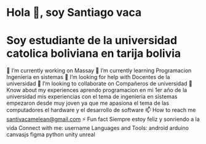 # Hola 👋, soy Santiago vaca
# Soy estudiante de la universidad catolica boliviana en tarija bolivia
🔭 I’m currently working on Massay
🌱 I’m currently learning Programacion Ingenieria en sistemas
🤝 I’m looking for help with Docentes de la universidad
👯 I’m looking to collaborate on Compañeros de universidad
📄 Know about my experiences aprendo programacion en mi 1er año de la universidad mis experiencias con el tema de ingenieria en sistemas empezaron desde muy joven ya que me apasiona el tema de las computadores el hardware y el desarrollo de software
📫 How to reach me santivacamelean@gmail.com
⚡ Fun fact Siempre estoy feliz y sonriendo a la vida
Connect with me:
username
Languages and Tools:
android
arduino
canvasjs
figma
python
unity
unreal
 

